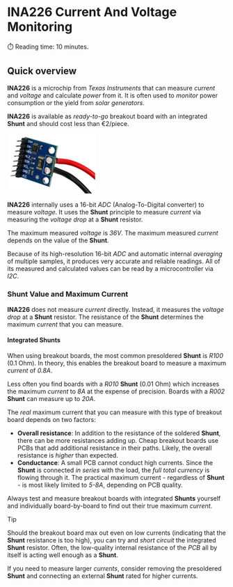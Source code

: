 # INA226 Current And Voltage Monitoring
:stopwatch: Reading time: 10 minutes.

## Quick overview
**INA226** is a microchip from *Texas Instruments* that can measure *current* and *voltage* and calculate *power* from it. It is often used to *monitor* power consumption or the yield from *solar generators*.

**INA226** is available as *ready-to-go* breakout board with an integrated **Shunt** and should cost less than €2/piece. 

<img src="images/ina226_soldered.png" width="40%" height="40%" />

**INA226** internally uses a 16-bit *ADC* (Analog-To-Digital converter) to measure *voltage*. It uses the **Shunt** principle to measure *current* via measuring the *voltage drop* at a **Shunt** resistor.

The maximum measured *voltage* is *36V*. The maximum measured *current* depends on the value of the **Shunt**.

Because of its high-resolution 16-bit *ADC* and automatic internal *averaging* of multiple samples, it produces very accurate and reliable readings. All of its measured and calculated values can be read by a microcontroller via *I2C*.

### Shunt Value and Maximum Current

**INA226** does not measure *current* directly. Instead, it measures the *voltage drop* at a **Shunt** resistor. The resistance of the **Shunt** determines the maximum *current* that you can measure.

#### Integrated Shunts

When using breakout boards, the most common presoldered **Shunt** is *R100* (0.1 Ohm). In theory, this enables the breakout board to measure a maximum *current* of *0.8A*. 

Less often you find boards with a *R010* **Shunt** (0.01 Ohm) which increases the maximum *current* to *8A* at the expense of precision. Boards with a *R002* **Shunt** can measure up to *20A*.

The *real* maximum current that you can measure with this type of breakout board depends on two factors:

* **Overall resistance**: In addition to the resistance of the soldered **Shunt**, there can be more resistances adding up. Cheap breakout boards use PCBs that add additional resistance in their paths. Likely, the overall resistance is *higher* than expected.
* **Conductance**: A small PCB cannot conduct high currents. Since the **Shunt** is connected *in series* with the load, the *full total currency* is flowing through it. The practical maximum current - regardless of **Shunt** - is most likely limited to *5-8A*, depending on PCB quality.

Always test and measure breakout boards with integrated **Shunts** yourself and individually board-by-board to find out their true maximum *current*.

> [!TIP]
> Should the breakout board max out even on low currents (indicating that the **Shunt** resistance is too high), you can try and *short circuit* the integrated **Shunt** resistor. Often, the low-quality internal resistance of the *PCB* all by itself is acting well enough as a **Shunt**.
>
> If you need to measure larger *currents*, consider removing the presoldered **Shunt** and connecting an external **Shunt** rated for higher currents.




